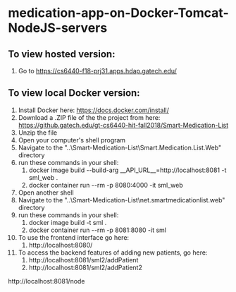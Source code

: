 # medication-app-on-Docker-Tomcat-NodeJS-servers

To view hosted version:
-
1. Go to https://cs6440-f18-prj31.apps.hdap.gatech.edu/

To view local Docker version:
-
1. Install Docker here: https://docs.docker.com/install/
1. Download a .ZIP file of the the project from here: https://github.gatech.edu/gt-cs6440-hit-fall2018/Smart-Medication-List
1. Unzip the file
1. Open your computer's shell program
1. Navigate to the "..\Smart-Medication-List\Smart.Medication.List.Web" directory
1. run these commands in your shell:
   1. docker image build --build-arg \_\_API_URL\_\_=http://localhost:8081 -t sml_web .
   1. docker container run --rm -p 8080:4000 -it sml_web
1. Open another shell
1. Navigate to the "..\Smart-Medication-List\net.smartmedicationlist.web" directory
1. run these commands in your shell:
   1. docker image build -t sml .
   1. docker container run --rm -p 8081:8080 -it sml
1. To use the frontend interface go here:
   1. http://localhost:8080/
1. To access the backend features of adding new patients, go here:
   1. http://localhost:8081/sml2/addPatient
   1. http://localhost:8081/sml2/addPatient2


http://localhost:8081/node
